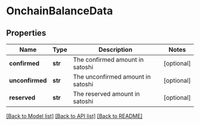 # OnchainBalanceData

## Properties
Name | Type | Description | Notes
------------ | ------------- | ------------- | -------------
**confirmed** | **str** | The confirmed amount in satoshi | [optional] 
**unconfirmed** | **str** | The unconfirmed amount in satoshi | [optional] 
**reserved** | **str** | The reserved amount in satoshi | [optional] 

[[Back to Model list]](../README.md#documentation-for-models) [[Back to API list]](../README.md#documentation-for-api-endpoints) [[Back to README]](../README.md)

